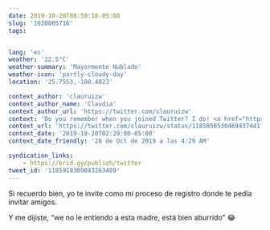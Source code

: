 ```yaml
---
date: 2019-10-20T08:59:18-05:00
slug: '1020085716'
tags:


lang: 'es'
weather: '22.5°C'
weather-summary: 'Mayormente Nublado'
weather-icon: 'partly-cloudy-day'
location: '25.7553,-100.4023'

context_author: 'clauruizw'
context_author_name: 'Claudia'
context_author_url: 'https://twitter.com/clauruizw'
context: 'Do you remember when you joined Twitter? I do! ‪<a href="https://twitter.com/hashtag/MyTwitterAnniversary">#MyTwitterAnniversary</a>'
context_url: 'https://twitter.com/clauruizw/status/1185850530469437441?s=12'
context_date: '2019-10-20T02:29:00-05:00'
context_date_friendly: '20 de Oct de 2019 a las 4:29 AM'

syndication_links:
    - https://brid.gy/publish/twitter
tweet_id: '1185918309843263489'
---
```

Si recuerdo bien, yo te invite como mi proceso de registro donde te pedía invitar amigos.

Y me dijiste, “we no le entiendo a esta madre, está bien aburrido” 😂

